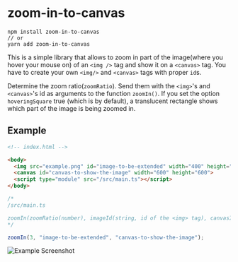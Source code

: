 # zoom-in-to-canvas

```
npm install zoom-in-to-canvas
// or
yarn add zoom-in-to-canvas
```

This is a simple library that allows to zoom in part of the image(where you hover your mouse on) of an `<img />` tag and show it on a `<canvas>` tag. You have to create your own `<img/>` and `<canvas>` tags with proper `id`s.

Determine the zoom ratio(`zoomRatio`). Send them with the `<img>`'s and `<canvas>`'s id as arguments to the function `zoomIn()`. If you set the option `hoveringSquare` true (which is by default), a translucent rectangle shows which part of the image is being zoomed in.

## Example

```html
<!-- index.html -->

<body>
  <img src="example.png" id="image-to-be-extended" width="400" height="auto" />
  <canvas id="canvas-to-show-the-image" width="600" height="600">
  <script type="module" src="/src/main.ts"></script>
</body>
```

```ts
/* 
/src/main.ts

zoomIn(zoomRatio(number), imageId(string, id of the <img> tag), canvasId(string, id of the <canvas> tag), hoveringSquare(boolean, true by default))
*/

zoomIn(3, "image-to-be-extended", "canvas-to-show-the-image");
```

![Example Screenshot](https://drive.google.com/uc?id=16bnwfkXW629CkJau3ofKW1Bx0we6aOuz)
